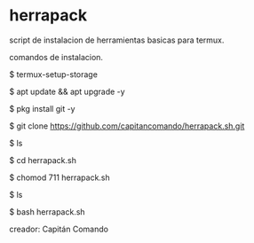 # herrapack
script de  instalacion de herramientas basicas
para termux.

comandos de instalacion.

$ termux-setup-storage

$ apt update && apt upgrade -y

$ pkg install git -y

$ git clone https://github.com/capitancomando/herrapack.sh.git

$ ls

$ cd herrapack.sh

$ chomod 711 herrapack.sh

$ ls

$ bash herrapack.sh


creador: Capitán Comando
